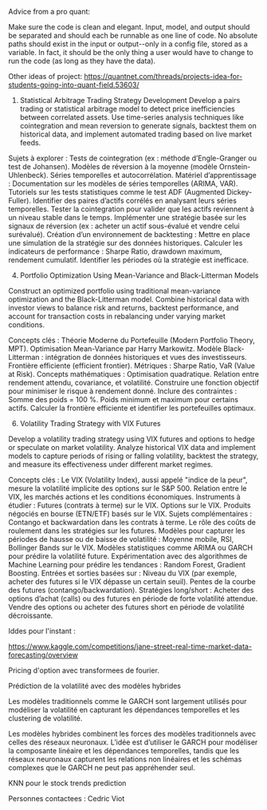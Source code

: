 Advice from a pro quant:

Make sure the code is clean and elegant. Input, model, and output should be separated and should each be runnable as one line of code. 
No absolute paths should exist in the input or output--only in a config file, stored as a variable.
In fact, it should be the only thing a user would have to change to run the code (as long as they have the data).



Other ideas of project:
https://quantnet.com/threads/projects-idea-for-students-going-into-quant-field.53603/

1. Statistical Arbitrage Trading Strategy Development
Develop a pairs trading or statistical arbitrage model to detect price inefficiencies between correlated assets. Use time-series analysis techniques like cointegration and mean reversion to generate signals, backtest them on historical data, and implement automated trading based on live market feeds.

Sujets à explorer :
Tests de cointegration (ex : méthode d’Engle-Granger ou test de Johansen).
Modèles de réversion à la moyenne (modèle Ornstein-Uhlenbeck).
Séries temporelles et autocorrélation.
Matériel d’apprentissage :
Documentation sur les modèles de séries temporelles (ARIMA, VAR).
Tutoriels sur les tests statistiques comme le test ADF (Augmented Dickey-Fuller).
Identifier des paires d’actifs corrélés en analysant leurs séries temporelles.
Tester la cointegration pour valider que les actifs reviennent à un niveau stable dans le temps.
Implémenter une stratégie basée sur les signaux de réversion (ex : acheter un actif sous-évalué et vendre celui surévalué).
Création d’un environnement de backtesting :
Mettre en place une simulation de la stratégie sur des données historiques.
Calculer les indicateurs de performance : Sharpe Ratio, drawdown maximum, rendement cumulatif.
Identifier les périodes où la stratégie est inefficace.


4. Portfolio Optimization Using Mean-Variance and Black-Litterman Models

Construct an optimized portfolio using traditional mean-variance optimization and the Black-Litterman model. Combine historical data with investor views to balance risk and returns, backtest performance, and account for transaction costs in rebalancing under varying market conditions.

Concepts clés :
Théorie Moderne du Portefeuille (Modern Portfolio Theory, MPT).
Optimisation Mean-Variance par Harry Markowitz.
Modèle Black-Litterman : intégration de données historiques et vues des investisseurs.
Frontière efficiente (efficient frontier).
Métriques : Sharpe Ratio, VaR (Value at Risk).
Concepts mathématiques :
Optimisation quadratique.
Relation entre rendement attendu, covariance, et volatilité.
Construire une fonction objectif pour minimiser le risque à rendement donné.
Inclure des contraintes :
Somme des poids = 100 %.
Poids minimum et maximum pour certains actifs.
Calculer la frontière efficiente et identifier les portefeuilles optimaux.


6. Volatility Trading Strategy with VIX Futures

Develop a volatility trading strategy using VIX futures and options to hedge or speculate on market volatility. Analyze historical VIX data and implement models to capture periods of rising or falling volatility, backtest the strategy, and measure its effectiveness under different market regimes.

Concepts clés :
Le VIX (Volatility Index), aussi appelé "indice de la peur", mesure la volatilité implicite des options sur le S&P 500.
Relation entre le VIX, les marchés actions et les conditions économiques.
Instruments à étudier :
Futures (contrats à terme) sur le VIX.
Options sur le VIX.
Produits négociés en bourse (ETN/ETF) basés sur le VIX.
Sujets complémentaires :
Contango et backwardation dans les contrats à terme.
Le rôle des coûts de roulement dans les stratégies sur les futures.
Modèles pour capturer les périodes de hausse ou de baisse de volatilité :
Moyenne mobile, RSI, Bollinger Bands sur le VIX.
Modèles statistiques comme ARIMA ou GARCH pour prédire la volatilité future.
Expérimentation avec des algorithmes de Machine Learning pour prédire les tendances :
Random Forest, Gradient Boosting.
Entrées et sorties basées sur :
Niveau du VIX (par exemple, acheter des futures si le VIX dépasse un certain seuil).
Pentes de la courbe des futures (contango/backwardation).
Stratégies long/short :
Acheter des options d’achat (calls) ou des futures en période de forte volatilité attendue.
Vendre des options ou acheter des futures short en période de volatilité décroissante.




Iddes pour l'instant :

https://www.kaggle.com/competitions/jane-street-real-time-market-data-forecasting/overview

Pricing d'option avec transformees de fourier.

Prédiction de la volatilité avec des modèles hybrides

Les modèles traditionnels comme le GARCH sont largement utilisés pour modéliser la volatilité en capturant les dépendances temporelles et les clustering de volatilité.

Les modèles hybrides combinent les forces des modèles traditionnels avec celles des réseaux neuronaux. L’idée est d’utiliser le GARCH pour modéliser la composante linéaire et les dépendances temporelles, tandis que les réseaux neuronaux capturent les relations non linéaires et les schémas complexes que le GARCH ne peut pas appréhender seul.


KNN pour le stock trends prediction

Personnes contactees : 
Cedric Viot



